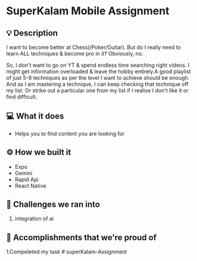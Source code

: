 # SuperKalam Mobile Assignment

## 💡 Description

I want to become better at Chess(/Poker/Guitar). But do I really need to learn ALL techniques & become pro in it? Obviously, no.

So, I don't want to go on YT & spend endless time searching right videos. I might get information overloaded & leave the hobby entirely.A good playlist of just 5-8 techniques as per the level I want to achieve should be enough. And as I am mastering a technique, I can keep checking that technique off my list. Or strike out a particular one from my list if I realise I don't like it or find difficult.

## 💻 What it does

- Helps you to find content you are looking for

## ⚙️ How we built it

- Expo
- Gemini
- Rapid Api
- React Native

## 🧠 Challenges we ran into

1. integration of ai

## 🏅 Accomplishments that we're proud of

1.Compeleted my task
#   s u p e r K a l a m - A s s i g n m e n t  
 